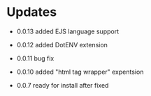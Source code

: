 # Updates

- 0.0.13 added EJS language support

* 0.0.12 added DotENV extension

* 0.0.11 bug fix

- 0.0.10 added "html tag wrapper" expentsion

* 0.0.7 ready for install after fixed
